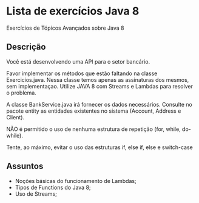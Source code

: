 # Lista de exercícios Java 8

Exercícios de Tópicos Avançados sobre Java 8

## Descrição

Você está desenvolvendo uma API para o setor bancário.

Favor implementar os métodos que estão faltando na classe Exercicios.java. Nessa classe temos apenas as assinaturas dos mesmos, sem implementaçao. Utilize JAVA 8 com Streams e Lambdas para resolver o problema.

A classe BankService.java irá fornecer os dados necessários.
Consulte no pacote entity as entidades existentes no sistema (Account, Address e Client). 

NÃO é permitido o uso de nenhuma estrutura de repetição (for, while, do-while).

Tente, ao máximo, evitar o uso das estruturas if, else if, else e switch-case

## Assuntos
- Noções básicas do funcionamento de Lambdas;
- Tipos de Functions do Java 8;
- Uso de Streams;